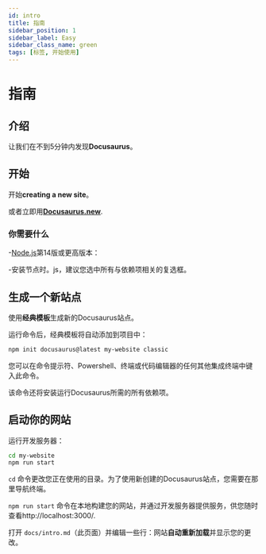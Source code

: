 ```yaml
---
id: intro
title: 指南
sidebar_position: 1
sidebar_label: Easy
sidebar_class_name: green
tags: [标签, 开始使用]
---
```


# 指南

## 介绍

让我们在不到5分钟内发现**Docusaurus**。

## 开始

开始**creating a new site**。

或者立即用[**Docusaurus.new**](https://docusaurus.new).

### 你需要什么

-[Node.js](https://nodejs.org/en/download/)第14版或更高版本：

-安装节点时。js，建议您选中所有与依赖项相关的复选框。

## 生成一个新站点

使用**经典模板**生成新的Docusaurus站点。

运行命令后，经典模板将自动添加到项目中：

```bash
npm init docusaurus@latest my-website classic
```

您可以在命令提示符、Powershell、终端或代码编辑器的任何其他集成终端中键入此命令。

该命令还将安装运行Docusaurus所需的所有依赖项。

## 启动你的网站

运行开发服务器：

```bash
cd my-website
npm run start
```

`cd` 命令更改您正在使用的目录。为了使用新创建的Docusaurus站点，您需要在那里导航终端。

`npm run start` 命令在本地构建您的网站，并通过开发服务器提供服务，供您随时查看http://localhost:3000/.

打开 `docs/intro.md`（此页面）并编辑一些行：网站**自动重新加载**并显示您的更改。